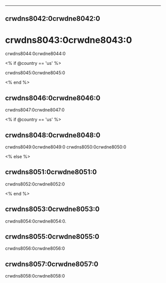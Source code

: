 * * *

## crwdns8042:0crwdne8042:0

# crwdns8043:0crwdne8043:0

crwdns8044:0crwdne8044:0

<% if @country == 'us' %>

crwdns8045:0crwdne8045:0

<% end %>

## crwdns8046:0crwdne8046:0

crwdns8047:0crwdne8047:0

<% if @country == 'us' %>

## crwdns8048:0crwdne8048:0

crwdns8049:0crwdne8049:0 crwdns8050:0crwdne8050:0

<% else %>

## crwdns8051:0crwdne8051:0

crwdns8052:0crwdne8052:0

<% end %>

## crwdns8053:0crwdne8053:0

crwdns8054:0crwdne8054:0.

## crwdns8055:0crwdne8055:0

crwdns8056:0crwdne8056:0

## crwdns8057:0crwdne8057:0

crwdns8058:0crwdne8058:0